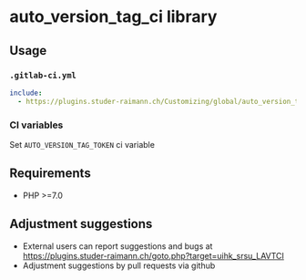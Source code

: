 # auto_version_tag_ci library

## Usage

### `.gitlab-ci.yml`

```yml
include:
  - https://plugins.studer-raimann.ch/Customizing/global/auto_version_tag_ci/build/auto_version_tag_ci.yml
```

### CI variables

Set `AUTO_VERSION_TAG_TOKEN` ci variable

## Requirements
* PHP >=7.0

## Adjustment suggestions
* External users can report suggestions and bugs at https://plugins.studer-raimann.ch/goto.php?target=uihk_srsu_LAVTCI
* Adjustment suggestions by pull requests via github
